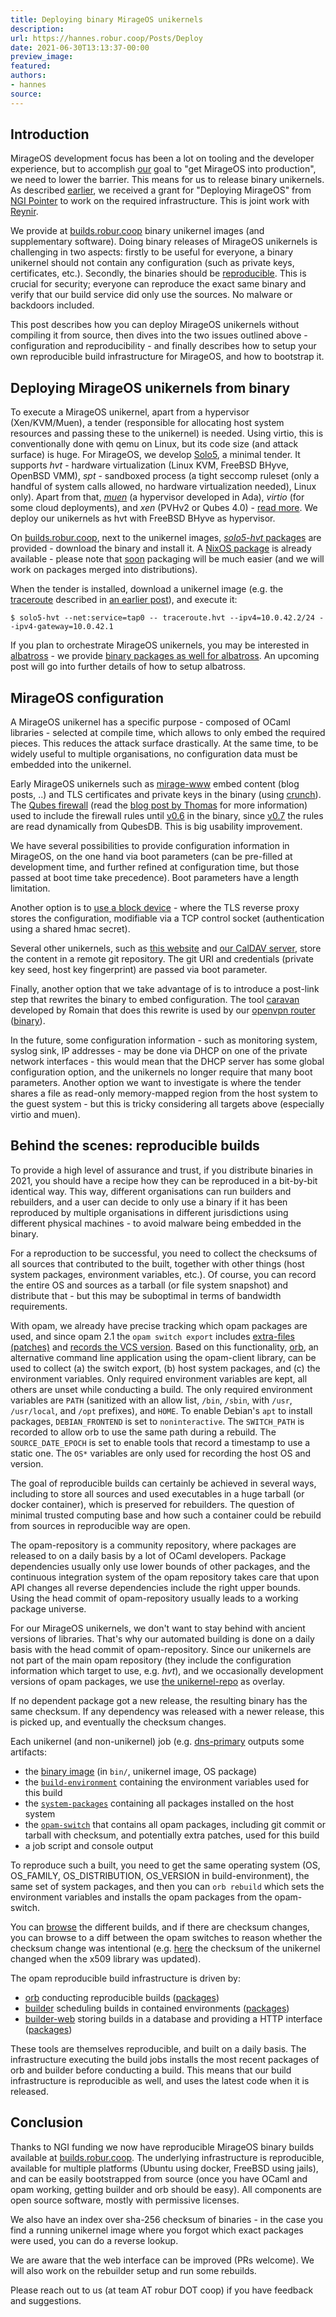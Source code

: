 ```yaml
---
title: Deploying binary MirageOS unikernels
description:
url: https://hannes.robur.coop/Posts/Deploy
date: 2021-06-30T13:13:37-00:00
preview_image:
featured:
authors:
- hannes
source:
---
```


<h2>Introduction</h2>
<p>MirageOS development focus has been a lot on tooling and the developer experience, but to accomplish <a href="https://robur.coop">our</a> goal to &quot;get MirageOS into production&quot;, we need to lower the barrier. This means for us to release binary unikernels. As described <a href="https://hannes.robur.coop/Posts/NGI">earlier</a>, we received a grant for &quot;Deploying MirageOS&quot; from <a href="https://pointer.ngi.eu">NGI Pointer</a> to work on the required infrastructure. This is joint work with <a href="https://reynir.dk/">Reynir</a>.</p>
<p>We provide at <a href="https://builds.robur.coop">builds.robur.coop</a> binary unikernel images (and supplementary software). Doing binary releases of MirageOS unikernels is challenging in two aspects: firstly to be useful for everyone, a binary unikernel should not contain any configuration (such as private keys, certificates, etc.). Secondly, the binaries should be <a href="https://reproducible-builds.org">reproducible</a>. This is crucial for security; everyone can reproduce the exact same binary and verify that our build service did only use the sources. No malware or backdoors included.</p>
<p>This post describes how you can deploy MirageOS unikernels without compiling it from source, then dives into the two issues outlined above - configuration and reproducibility - and finally describes how to setup your own reproducible build infrastructure for MirageOS, and how to bootstrap it.</p>
<h2>Deploying MirageOS unikernels from binary</h2>
<p>To execute a MirageOS unikernel, apart from a hypervisor (Xen/KVM/Muen), a tender (responsible for allocating host system resources and passing these to the unikernel) is needed. Using virtio, this is conventionally done with qemu on Linux, but its code size (and attack surface) is huge. For MirageOS, we develop <a href="https://github.com/solo5/solo5">Solo5</a>, a minimal tender. It supports <em>hvt</em> - hardware virtualization (Linux KVM, FreeBSD BHyve, OpenBSD VMM), <em>spt</em> - sandboxed process (a tight seccomp ruleset (only a handful of system calls allowed, no hardware virtualization needed), Linux only). Apart from that, <a href="https://muen.sk"><em>muen</em></a> (a hypervisor developed in Ada), <em>virtio</em> (for some cloud deployments), and <em>xen</em> (PVHv2 or Qubes 4.0) - <a href="https://github.com/Solo5/solo5/blob/master/docs/building.md">read more</a>. We deploy our unikernels as hvt with FreeBSD BHyve as hypervisor.</p>
<p>On <a href="https://builds.robur.coop">builds.robur.coop</a>, next to the unikernel images, <a href="https://builds.robur.coop/job/solo5-hvt/"><em>solo5-hvt</em> packages</a> are provided - download the binary and install it. A <a href="https://github.com/NixOS/nixpkgs/tree/master/pkgs/os-specific/solo5">NixOS package</a> is already available - please note that <a href="https://github.com/Solo5/solo5/pull/494">soon</a> packaging will be much easier (and we will work on packages merged into distributions).</p>
<p>When the tender is installed, download a unikernel image (e.g. the <a href="https://builds.robur.coop/job/traceroute/build/latest/">traceroute</a> described in <a href="https://hannes.robur.coop/Posts/Traceroute">an earlier post</a>), and execute it:</p>
<pre><code>$ solo5-hvt --net:service=tap0 -- traceroute.hvt --ipv4=10.0.42.2/24 --ipv4-gateway=10.0.42.1
</code></pre>
<p>If you plan to orchestrate MirageOS unikernels, you may be interested in <a href="https://github.com/roburio/albatross">albatross</a> - we provide <a href="https://builds.robur.coop/job/albatross/">binary packages as well for albatross</a>. An upcoming post will go into further details of how to setup albatross.</p>
<h2>MirageOS configuration</h2>
<p>A MirageOS unikernel has a specific purpose - composed of OCaml libraries - selected at compile time, which allows to only embed the required pieces. This reduces the attack surface drastically. At the same time, to be widely useful to multiple organisations, no configuration data must be embedded into the unikernel.</p>
<p>Early MirageOS unikernels such as <a href="https://github.com/mirage/mirage-www">mirage-www</a> embed content (blog posts, ..) and TLS certificates and private keys in the binary (using <a href="https://github.com/mirage/ocaml-crunch">crunch</a>). The <a href="https://github.com/mirage/qubes-mirage-firewall">Qubes firewall</a> (read the <a href="http://roscidus.com/blog/blog/2016/01/01/a-unikernel-firewall-for-qubesos/">blog post by Thomas</a> for more information) used to include the firewall rules until <a href="https://github.com/mirage/qubes-mirage-firewall/releases/tag/v0.6">v0.6</a> in the binary, since <a href="https://github.com/mirage/qubes-mirage-firewall/tree/v0.7">v0.7</a> the rules are read dynamically from QubesDB. This is big usability improvement.</p>
<p>We have several possibilities to provide configuration information in MirageOS, on the one hand via boot parameters (can be pre-filled at development time, and further refined at configuration time, but those passed at boot time take precedence). Boot parameters have a length limitation.</p>
<p>Another option is to <a href="https://github.com/roburio/tlstunnel/">use a block device</a> - where the TLS reverse proxy stores the configuration, modifiable via a TCP control socket (authentication using a shared hmac secret).</p>
<p>Several other unikernels, such as <a href="https://github.com/Engil/Canopy">this website</a> and <a href="https://github.com/roburio/caldav">our CalDAV server</a>, store the content in a remote git repository. The git URI and credentials (private key seed, host key fingerprint) are passed via boot parameter.</p>
<p>Finally, another option that we take advantage of is to introduce a post-link step that rewrites the binary to embed configuration. The tool <a href="https://github.com/dinosaure/caravan">caravan</a> developed by Romain that does this rewrite is used by our <a href="https://github.com/roburio/openvpn/tree/robur/mirage-router - [404 Not Found]">openvpn router</a> (<a href="https://builds.robur.coop/job/openvpn-router/build/latest/ - [404 Not Found]">binary</a>).</p>
<p>In the future, some configuration information - such as monitoring system, syslog sink, IP addresses - may be done via DHCP on one of the private network interfaces - this would mean that the DHCP server has some global configuration option, and the unikernels no longer require that many boot parameters. Another option we want to investigate is where the tender shares a file as read-only memory-mapped region from the host system to the guest system - but this is tricky considering all targets above (especially virtio and muen).</p>
<h2>Behind the scenes: reproducible builds</h2>
<p>To provide a high level of assurance and trust, if you distribute binaries in 2021, you should have a recipe how they can be reproduced in a bit-by-bit identical way. This way, different organisations can run builders and rebuilders, and a user can decide to only use a binary if it has been reproduced by multiple organisations in different jurisdictions using different physical machines - to avoid malware being embedded in the binary.</p>
<p>For a reproduction to be successful, you need to collect the checksums of all sources that contributed to the built, together with other things (host system packages, environment variables, etc.). Of course, you can record the entire OS and sources as a tarball (or file system snapshot) and distribute that - but this may be suboptimal in terms of bandwidth requirements.</p>
<p>With opam, we already have precise tracking which opam packages are used, and since opam 2.1 the <code>opam switch export</code> includes <a href="https://github.com/ocaml/opam/pull/4040">extra-files (patches)</a> and <a href="https://github.com/ocaml/opam/pull/4055">records the VCS version</a>. Based on this functionality, <a href="https://github.com/roburio/orb">orb</a>, an alternative command line application using the opam-client library, can be used to collect (a) the switch export, (b) host system packages, and (c) the environment variables. Only required environment variables are kept, all others are unset while conducting a build. The only required environment variables are <code>PATH</code> (sanitized with an allow list, <code>/bin</code>, <code>/sbin</code>, with <code>/usr</code>, <code>/usr/local</code>, and <code>/opt</code> prefixes), and <code>HOME</code>. To enable Debian's <code>apt</code> to install packages, <code>DEBIAN_FRONTEND</code> is set to <code>noninteractive</code>. The <code>SWITCH_PATH</code> is recorded to allow orb to use the same path during a rebuild. The <code>SOURCE_DATE_EPOCH</code> is set to enable tools that record a timestamp to use a static one. The <code>OS*</code> variables are only used for recording the host OS and version.</p>
<p>The goal of reproducible builds can certainly be achieved in several ways, including to store all sources and used executables in a huge tarball (or docker container), which is preserved for rebuilders. The question of minimal trusted computing base and how such a container could be rebuild from sources in reproducible way are open.</p>
<p>The opam-repository is a community repository, where packages are released to on a daily basis by a lot of OCaml developers. Package dependencies usually only use lower bounds of other packages, and the continuous integration system of the opam repository takes care that upon API changes all reverse dependencies include the right upper bounds. Using the head commit of opam-repository usually leads to a working package universe.</p>
<p>For our MirageOS unikernels, we don't want to stay behind with ancient versions of libraries. That's why our automated building is done on a daily basis with the head commit of opam-repository. Since our unikernels are not part of the main opam repository (they include the configuration information which target to use, e.g. <em>hvt</em>), and we occasionally development versions of opam packages, we use <a href="https://git.robur.io/robur/unikernel-repo - [1 Client error: Couldn't resolve host name]">the unikernel-repo</a> as overlay.</p>
<p>If no dependent package got a new release, the resulting binary has the same checksum. If any dependency was released with a newer release, this is picked up, and eventually the checksum changes.</p>
<p>Each unikernel (and non-unikernel) job (e.g. <a href="https://builds.robur.coop/job/dns-primary-git/build/latest/">dns-primary</a> outputs some artifacts:</p>
<ul>
<li>the <a href="https://builds.robur.coop/job/dns-primary-git/build/latest/f/bin/primary_git.hvt - [404 Not Found]">binary image</a> (in <code>bin/</code>, unikernel image, OS package)
</li>
<li>the <a href="https://builds.robur.coop/job/dns-primary-git/build/latest/f/build-environment"><code>build-environment</code></a> containing the environment variables used for this build
</li>
<li>the <a href="https://builds.robur.coop/job/dns-primary-git/build/latest/f/system-packages"><code>system-packages</code></a> containing all packages installed on the host system
</li>
<li>the <a href="https://builds.robur.coop/job/dns-primary-git/build/latest/f/opam-switch"><code>opam-switch</code></a> that contains all opam packages, including git commit or tarball with checksum, and potentially extra patches, used for this build
</li>
<li>a job script and console output
</li>
</ul>
<p>To reproduce such a built, you need to get the same operating system (OS, OS_FAMILY, OS_DISTRIBUTION, OS_VERSION in build-environment), the same set of system packages, and then you can <code>orb rebuild</code> which sets the environment variables and installs the opam packages from the opam-switch.</p>
<p>You can <a href="https://builds.robur.coop/job/dns-primary-git/">browse</a> the different builds, and if there are checksum changes, you can browse to a diff between the opam switches to reason whether the checksum change was intentional (e.g. <a href="https://builds.robur.coop/compare/ba9ab091-9400-4e8d-ad37-cf1339114df8/23341f6b-cd26-48ab-9383-e71342455e81/opam-switch - [404 Not Found]">here</a> the checksum of the unikernel changed when the x509 library was updated).</p>
<p>The opam reproducible build infrastructure is driven by:</p>
<ul>
<li><a href="https://github.com/roburio/orb">orb</a> conducting reproducible builds (<a href="https://builds.robur.coop/job/orb/">packages</a>)
</li>
<li><a href="https://github.com/roburio/builder">builder</a> scheduling builds in contained environments (<a href="https://builds.robur.coop/job/builder/">packages</a>)
</li>
<li><a href="https://git.robur.io/robur/builder-web - [1 Client error: Couldn't resolve host name]">builder-web</a> storing builds in a database and providing a HTTP interface (<a href="https://builds.robur.coop/job/builder-web/">packages</a>)
</li>
</ul>
<p>These tools are themselves reproducible, and built on a daily basis. The infrastructure executing the build jobs installs the most recent packages of orb and builder before conducting a build. This means that our build infrastructure is reproducible as well, and uses the latest code when it is released.</p>
<h2>Conclusion</h2>
<p>Thanks to NGI funding we now have reproducible MirageOS binary builds available at <a href="https://builds.robur.coop">builds.robur.coop</a>. The underlying infrastructure is reproducible, available for multiple platforms (Ubuntu using docker, FreeBSD using jails), and can be easily bootstrapped from source (once you have OCaml and opam working, getting builder and orb should be easy). All components are open source software, mostly with permissive licenses.</p>
<p>We also have an index over sha-256 checksum of binaries - in the case you find a running unikernel image where you forgot which exact packages were used, you can do a reverse lookup.</p>
<p>We are aware that the web interface can be improved (PRs welcome). We will also work on the rebuilder setup and run some rebuilds.</p>
<p>Please reach out to us (at team AT robur DOT coop) if you have feedback and suggestions.</p>


